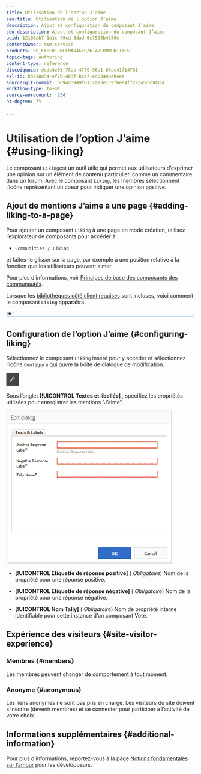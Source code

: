 ```yaml
---
title: Utilisation de l’option J’aime
seo-title: Utilisation de l’option J’aime
description: Ajout et configuration du composant J’aime
seo-description: Ajout et configuration du composant J’aime
uuid: 12103ab7-1a1c-49cd-8dad-6c7508b4550e
contentOwner: msm-service
products: SG_EXPERIENCEMANAGER/6.4/COMMUNITIES
topic-tags: authoring
content-type: reference
discoiquuid: dcde4e03-78ab-4779-96a1-05ac41f14701
exl-id: b5918a54-ef7b-4b3f-bca7-ed0344bab4aa
source-git-commit: bd94d3949f0117aa3e1c9f0e84f7293a5d6b03b4
workflow-type: tm+mt
source-wordcount: '234'
ht-degree: 7%

---
```


# Utilisation de l’option J’aime {#using-liking}

Le composant `Liking`est un outil utile qui permet aux utilisateurs d’exprimer une opinion sur un élément de contenu particulier, comme un commentaire dans un forum. Avec le composant `Liking`, les membres sélectionnent l’icône représentant un coeur pour indiquer une opinion positive.

## Ajout de mentions J’aime à une page {#adding-liking-to-a-page}

Pour ajouter un composant `Liking` à une page en mode création, utilisez l’explorateur de composants pour accéder à :

* `Communities / Liking`

et faites-le glisser sur la page, par exemple à une position relative à la fonction que les utilisateurs peuvent aimer.

Pour plus d’informations, voir [Principes de base des composants des communautés](basics.md).

Lorsque les [bibliothèques côté client requises](essentials-liking.md#essentials-for-client-side) sont incluses, voici comment le composant `Liking` apparaîtra.

![chlimage_1-93](assets/chlimage_1-93.png)

## Configuration de l’option J’aime {#configuring-liking}

Sélectionnez le composant `Liking` inséré pour y accéder et sélectionnez l’icône `Configure` qui ouvre la boîte de dialogue de modification.

![chlimage_1-94](assets/chlimage_1-94.png)

Sous l’onglet **[!UICONTROL Textes et libellés]** , spécifiez les propriétés utilisées pour enregistrer les mentions &quot;J’aime&quot;.

![chlimage_1-95](assets/chlimage_1-95.png)

* **[!UICONTROL Etiquette de réponse positive]**
(
*Obligatoire*) Nom de la propriété pour une réponse positive.

* **[!UICONTROL Etiquette de réponse négative]**
(
*Obligatoire*) Nom de la propriété pour une réponse négative.

* **[!UICONTROL Nom Tally]**
(
*Obligatoire*) Nom de propriété interne identifiable pour cette instance d’un composant Vote.

## Expérience des visiteurs {#site-visitor-experience}

### Membres {#members}

Les membres peuvent changer de comportement à tout moment.

### Anonyme {#anonymous}

Les liens anonymes ne sont pas pris en charge. Les visiteurs du site doivent s’inscrire (devenir membres) et se connecter pour participer à l’activité de votre choix.

## Informations supplémentaires {#additional-information}

Pour plus d’informations, reportez-vous à la page [Notions fondamentales sur l’amour](essentials-liking.md) pour les développeurs.
